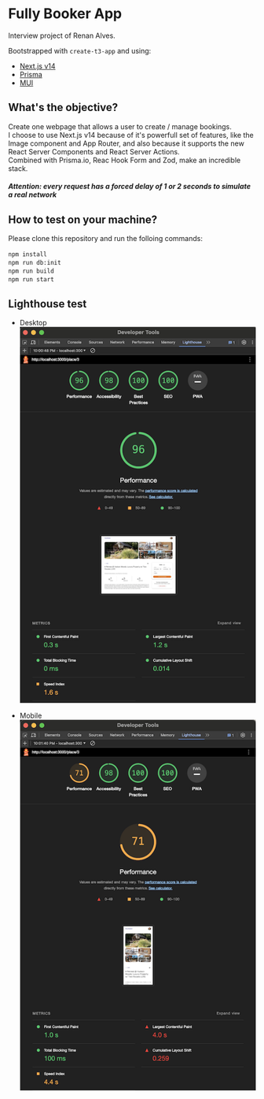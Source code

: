 # Fully Booker App

Interview project of Renan Alves.

Bootstrapped with `create-t3-app` and using:
- [Next.js v14](https://nextjs.org)
- [Prisma](https://prisma.io)
- [MUI](https://mui.com/material-ui)


## What's the objective?

Create one webpage that allows a user to create / manage bookings.<br>
I choose to use Next.js v14 because of it's powerfull set of features, like the Image component and App Router, and also because it supports the new React Server Components and React Server Actions.<br>
Combined with Prisma.io, Reac Hook Form and Zod, make an incredible stack.

#### *Attention: every request has a forced delay of 1 or 2 seconds to simulate a real network*

## How to test on your machine?

Please clone this repository and run the folloing commands:

`npm install`<br>
`npm run db:init`<br>
`npm run build`<br>
`npm run start`

## Lighthouse test
- Desktop<br>
![Desktop Test](prisma/imagesCloud/desktop.png)

- Mobile<br>
![Mobile Test](prisma/imagesCloud/mobile.png)
